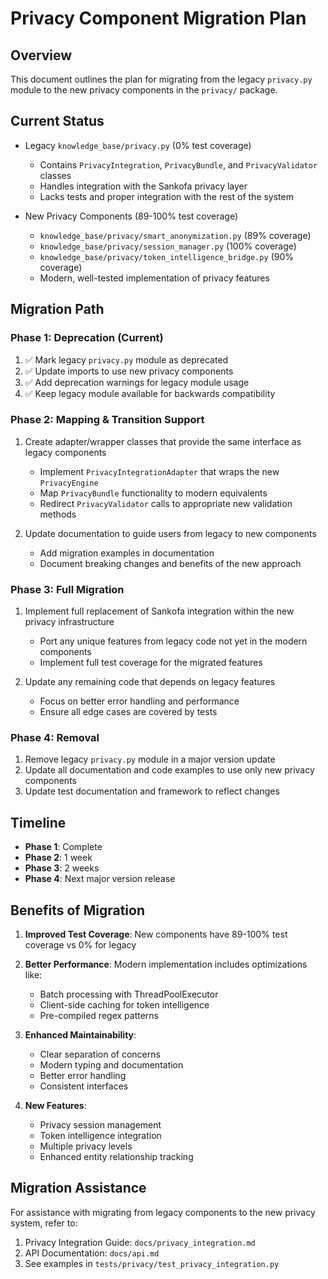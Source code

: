 # Privacy Component Migration Plan

## Overview

This document outlines the plan for migrating from the legacy `privacy.py` module to the new privacy components in the `privacy/` package.

## Current Status

- Legacy `knowledge_base/privacy.py` (0% test coverage)
  - Contains `PrivacyIntegration`, `PrivacyBundle`, and `PrivacyValidator` classes
  - Handles integration with the Sankofa privacy layer
  - Lacks tests and proper integration with the rest of the system

- New Privacy Components (89-100% test coverage)
  - `knowledge_base/privacy/smart_anonymization.py` (89% coverage)
  - `knowledge_base/privacy/session_manager.py` (100% coverage)
  - `knowledge_base/privacy/token_intelligence_bridge.py` (90% coverage)
  - Modern, well-tested implementation of privacy features

## Migration Path

### Phase 1: Deprecation (Current)

1. ✅ Mark legacy `privacy.py` module as deprecated
2. ✅ Update imports to use new privacy components
3. ✅ Add deprecation warnings for legacy module usage
4. ✅ Keep legacy module available for backwards compatibility

### Phase 2: Mapping & Transition Support

1. Create adapter/wrapper classes that provide the same interface as legacy components
   - Implement `PrivacyIntegrationAdapter` that wraps the new `PrivacyEngine`
   - Map `PrivacyBundle` functionality to modern equivalents
   - Redirect `PrivacyValidator` calls to appropriate new validation methods

2. Update documentation to guide users from legacy to new components
   - Add migration examples in documentation
   - Document breaking changes and benefits of the new approach

### Phase 3: Full Migration

1. Implement full replacement of Sankofa integration within the new privacy infrastructure
   - Port any unique features from legacy code not yet in the modern components
   - Implement full test coverage for the migrated features
   
2. Update any remaining code that depends on legacy features
   - Focus on better error handling and performance
   - Ensure all edge cases are covered by tests

### Phase 4: Removal

1. Remove legacy `privacy.py` module in a major version update
2. Update all documentation and code examples to use only new privacy components
3. Update test documentation and framework to reflect changes

## Timeline

- **Phase 1**: Complete
- **Phase 2**: 1 week
- **Phase 3**: 2 weeks
- **Phase 4**: Next major version release

## Benefits of Migration

1. **Improved Test Coverage**: New components have 89-100% test coverage vs 0% for legacy
2. **Better Performance**: Modern implementation includes optimizations like:
   - Batch processing with ThreadPoolExecutor
   - Client-side caching for token intelligence
   - Pre-compiled regex patterns
   
3. **Enhanced Maintainability**: 
   - Clear separation of concerns
   - Modern typing and documentation
   - Better error handling
   - Consistent interfaces

4. **New Features**:
   - Privacy session management
   - Token intelligence integration
   - Multiple privacy levels
   - Enhanced entity relationship tracking

## Migration Assistance

For assistance with migrating from legacy components to the new privacy system, refer to:

1. Privacy Integration Guide: `docs/privacy_integration.md`
2. API Documentation: `docs/api.md`
3. See examples in `tests/privacy/test_privacy_integration.py` 